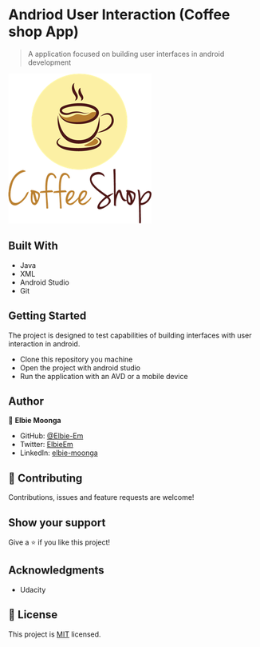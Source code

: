 # Andriod User Interaction (Coffee shop App)

> A application focused on building user interfaces in android development

![screenshot](./app/src/main/res/drawable/icon.png)

## Built With

- Java
- XML
- Android Studio
- Git

## Getting Started

The project is designed to test capabilities of building interfaces with user interaction in android.
- Clone this repository you machine
- Open the project with android studio
- Run the application with an AVD or a mobile device

## Author

👤 **Elbie Moonga**

- GitHub: [@Elbie-Em](https://github.com/Elbie-em)
- Twitter: [ElbieEm](https://twitter.com/ElbieEm)
- LinkedIn: [elbie-moonga](https://www.linkedin.com/in/elbiemoonga/)

## 🤝 Contributing

Contributions, issues and feature requests are welcome!



## Show your support

Give a ⭐️ if you like this project!

## Acknowledgments

- Udacity


## 📝 License

This project is [MIT](./license.md) licensed.

